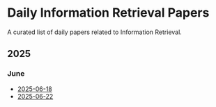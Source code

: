 # Daily Information Retrieval Papers

A curated list of daily papers related to Information Retrieval.

## 2025

### June
- [2025-06-18](./2025-06/2025-06-18.md)
- [2025-06-22](./2025-06/2025-06-22.md)
